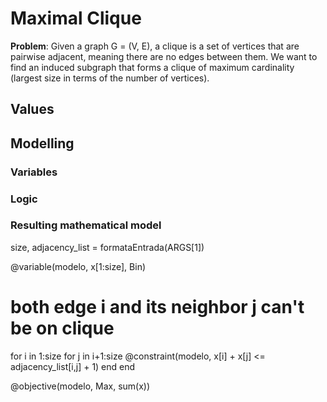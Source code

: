# Maximal Clique
**Problem**: Given a graph G = (V, E), a clique is a set of vertices that are pairwise adjacent, meaning there are no edges between them. We want to find an induced subgraph that forms a clique of maximum cardinality (largest size in terms of the number of vertices).

## Values

## Modelling
### Variables

### Logic

### Resulting mathematical model



size, adjacency_list = formataEntrada(ARGS[1])

@variable(modelo, x[1:size], Bin)

# both edge i and its neighbor j can't be on clique
for i in 1:size
    for j in i+1:size
        @constraint(modelo, x[i] + x[j] <= adjacency_list[i,j] + 1)
    end
end

@objective(modelo, Max, sum(x))